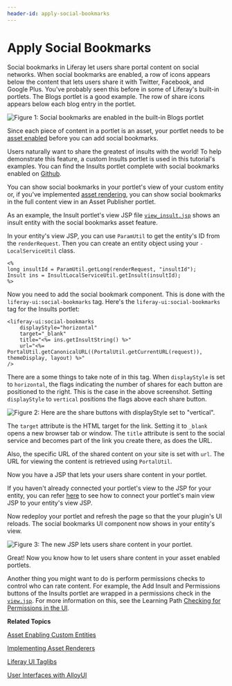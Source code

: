 ```yaml
---
header-id: apply-social-bookmarks
---
```


# Apply Social Bookmarks

<!--
Testing Notes:

The starting example portlet for this tutorial is at ...
liferay-docs/develop/tutorials/code/tutorials-sdk/portlets/asset-framework-02-asset-enable-insults-portlet

On completing this tutorial, the example portlet looks like the portlet at ...
liferay-docs/develop/tutorials/code/tutorials-sdk/portlets/asset-framework-03-end-insults-portlet

Make sure to read their README files.
-->

Social bookmarks in Liferay let users share portal content on social networks. 
When social bookmarks are enabled, a row of icons appears below the content that 
lets users share it with Twitter, Facebook, and Google Plus. You've probably 
seen this before in some of Liferay's built-in portlets. The Blogs portlet is a
good example. The row of share icons appears below each blog entry in the
portlet. 

![Figure 1: Social bookmarks are enabled in the built-in Blogs portlet](../../images/asset-fw-social-bookmarks-icons.png)

Since each piece of content in a portlet is an asset, your portlet needs to be 
[asset enabled](/docs/6-2/tutorials/-/knowledge_base/t/adding-updating-and-deleting-assets-for-custom-entities)
before you can add social bookmarks. 

Users naturally want to share the greatest of insults with the world! To help
demonstrate this feature, a custom Insults portlet is used in this tutorial's
examples. You can find the Insults portlet complete with social bookmarks
enabled on [Github](https://github.com/liferay/liferay-docs/tree/6.2.x/develop/tutorials/code/tutorials-sdk/portlets/asset-framework-03-end-insults-portlet).

You can show social bookmarks in your portlet's view of your custom entity or, if
you've implemented 
[asset rendering](/docs/6-2/tutorials/-/knowledge_base/t/implementing-asset-renderers),
you can show social bookmarks in the full content view in an Asset Publisher
portlet. 

As an example, the Insult portlet's view JSP file
[`view_insult.jsp`](https://github.com/liferay/liferay-docs/blob/6.2.x/develop/tutorials/code/tutorials-sdk/portlets/asset-framework-03-end-insults-portlet/docroot/html/insult/view_insult.jsp)
shows an insult entity with the social bookmarks asset feature. 

In your entity's view JSP, you can use `ParamUtil` to get the entity's ID 
from the `renderRequest`. Then you can create an entity object using your
`-LocalServiceUtil` class. 

    <%
    long insultId = ParamUtil.getLong(renderRequest, "insultId");
    Insult ins = InsultLocalServiceUtil.getInsult(insultId);
    %>
 
Now you need to add the social bookmark component. This is done with the 
`liferay-ui:social-bookmarks` tag. Here's the `liferay-ui:social-bookmarks` tag 
for the Insults portlet:

    <liferay-ui:social-bookmarks
        displayStyle="horizontal"
        target="_blank"
        title="<%= ins.getInsultString() %>"
        url="<%= PortalUtil.getCanonicalURL((PortalUtil.getCurrentURL(request)), themeDisplay, layout) %>" 
    />
 
There are a some things to take note of in this tag. When `displayStyle` is set 
to `horizontal`, the flags indicating the number of shares for each button are 
positioned to the right. This is the case in the above screenshot. Setting 
`displayStyle` to `vertical` positions the flags above each share button.

![Figure 2: Here are the share buttons with `displayStyle` set to `"vertical"`.](../../images/asset-fw-social-bookmarks-icons-vertical.png)

The `target` attribute is the HTML target for the link. Setting it to `_blank`
opens a new browser tab or window. The `title` attribute is sent to the social
service and becomes part of the link you create there, as does the URL. 

Also, the specific URL of the shared content on your site is set with `url`. The 
URL for viewing the content is retrieved using `PortalUtil`.

Now you have a JSP that lets your users share content in your portlet. 

If you haven't already connected your portlet's view to the JSP for your entity,
you can refer [here](/docs/6-2/tutorials/-/knowledge_base/t/relating-assets#creating-a-url-to-your-new-jsp)
to see how to connect your portlet's main view JSP to your entity's view JSP. 

Now redeploy your portlet and refresh the page so that the your plugin's UI
reloads. The social bookmarks UI component now shows in your entity's view. 

![Figure 3: The new JSP lets users share content in your portlet.](../../images/asset-fw-social-bookmarks.png)

Great! Now you know how to let users share content in your asset enabled 
portlets. 

Another thing you might want to do is perform permissions checks to control 
who can rate content. For example, the Add Insult and 
Permissions buttons of the Insults portlet are wrapped in a permissions check in 
the 
[`view.jsp`](https://github.com/liferay/liferay-docs/blob/6.2.x/develop/tutorials/code/tutorials-sdk/portlets/asset-framework-03-end-insults-portlet/docroot/html/insult/view.jsp).
For more information on this, see the Learning Path 
[Checking for Permissions in the UI](/docs/6-2/tutorials/-/knowledge_base/t/checking-for-permissions-in-the-ui).

**Related Topics**

[Asset Enabling Custom Entities](/docs/6-2/tutorials/-/knowledge_base/t/asset-enabling-custom-entities)

[Implementing Asset Renderers](/docs/6-2/tutorials/-/knowledge_base/t/implementing-asset-renderers)

[Liferay UI Taglibs](/docs/6-2/tutorials/-/knowledge_base/t/liferay-ui-taglibs)

[User Interfaces with AlloyUI](/docs/6-2/tutorials/-/knowledge_base/t/alloyui)
